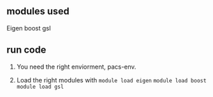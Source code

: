 ## modules used

Eigen
boost
gsl

## run code

1. You need the right enviorment, pacs-env. 

2. Load the right modules with ```module load eigen``` ```module load boost``` ```module load gsl```